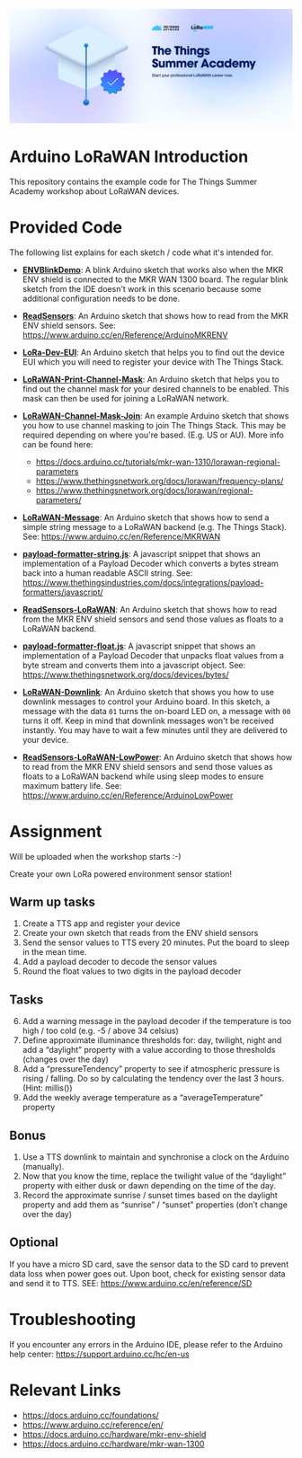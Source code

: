 ![](banner.jpg)

# Arduino LoRaWAN Introduction
This repository contains the example code for The Things Summer Academy workshop about LoRaWAN devices.

# Provided Code
The following list explains for each sketch / code what it's intended for.

- **[ENVBlinkDemo](./ENVBlinkDemo)**:
A blink Arduino sketch that works also when the MKR ENV shield is connected to the MKR WAN 1300 board. The regular blink sketch from the IDE doesn't work in this scenario because some additional configuration needs to be done.

- **[ReadSensors](./ReadSensors)**:
An Arduino sketch that shows how to read from the MKR ENV shield sensors.
See: https://www.arduino.cc/en/Reference/ArduinoMKRENV

- **[LoRa-Dev-EUI](./LoRa-Dev-EUI)**:
An Arduino sketch that helps you to find out the device EUI which you will need to register your device with The Things Stack.

- **[LoRaWAN-Print-Channel-Mask](./LoRaWAN-Print-Channel-Mask)**:
An Arduino sketch that helps you to find out the channel mask for your desired channels to be enabled. This mask can then be used for joining a LoRaWAN network.

- **[LoRaWAN-Channel-Mask-Join](./LoRaWAN-Channel-Mask-Join)**:
An example Arduino sketch that shows you how to use channel masking to join The Things Stack. This may be required depending on where you're based. (E.g. US or AU).
More info can be found here: 
    - https://docs.arduino.cc/tutorials/mkr-wan-1310/lorawan-regional-parameters
    - https://www.thethingsnetwork.org/docs/lorawan/frequency-plans/
    - https://www.thethingsnetwork.org/docs/lorawan/regional-parameters/

- **[LoRaWAN-Message](./LoRaWAN-Message)**:
An Arduino sketch that shows how to send a simple string message to a LoRaWAN backend (e.g. The Things Stack).
See: https://www.arduino.cc/en/Reference/MKRWAN

- **[payload-formatter-string.js](./payload-formatter-string.js)**:
A javascript snippet that shows an implementation of a Payload Decoder which converts a bytes stream back into a human readable ASCII string.
See: https://www.thethingsindustries.com/docs/integrations/payload-formatters/javascript/

- **[ReadSensors-LoRaWAN](./ReadSensors-LoRaWAN)**:
An Arduino sketch that shows how to read from the MKR ENV shield sensors and send those values as floats to a LoRaWAN backend.

- **[payload-formatter-float.js](./payload-formatter-float.js)**:
A javascript snippet that shows an implementation of a Payload Decoder that unpacks float values from a byte stream and converts them into a javascript object.
See: https://www.thethingsnetwork.org/docs/devices/bytes/

- **[LoRaWAN-Downlink](./LoRaWAN-Downlink)**:
An Arduino sketch that shows you how to use downlink messages to control your Arduino board. In this sketch, a message with the data `01` turns the on-board LED on, a message with `00` turns it off. Keep in mind that downlink messages won't be received instantly. You may have to wait a few minutes until they are delivered to your device.

- **[ReadSensors-LoRaWAN-LowPower](./ReadSensors-LoRaWAN-LowPower)**:
An Arduino sketch that shows how to read from the MKR ENV shield sensors and send those values as floats to a LoRaWAN backend while using sleep modes to ensure maximum battery life.
See: https://www.arduino.cc/en/Reference/ArduinoLowPower

# Assignment
Will be uploaded when the workshop starts :-)

Create your own LoRa powered environment sensor station!

## Warm up tasks

1. Create a TTS app and register your device
2. Create your own sketch that reads from the ENV shield sensors
3. Send the sensor values to TTS every 20 minutes. Put the board to sleep in the mean time.
4. Add a payload decoder to decode the sensor values
5. Round the float values to two digits in the payload decoder

## Tasks
6. Add a warning message in the payload decoder if the temperature is too high / too cold (e.g. -5 / above 34 celsius)
7. Define approximate illuminance thresholds for: day, twilight, night and add a “daylight” property with a value according to those thresholds (changes over the day)
8. Add a “pressureTendency” property to see if atmospheric pressure is rising / falling. Do so by calculating the tendency over the last 3 hours. (Hint: millis())
9. Add the weekly average temperature as a “averageTemperature” property

## Bonus
1. Use a TTS downlink to maintain and synchronise a clock on the Arduino (manually).
2. Now that you know the time, replace the twilight value of the “daylight” property with either dusk or dawn depending on the time of the day.
3. Record the approximate sunrise / sunset times based on the daylight property and add them as “sunrise” / “sunset” properties (don’t change over the day)

## Optional
If you have a micro SD card, save the sensor data to the SD card to prevent data loss when power goes out. Upon boot, check for existing sensor data and send it to TTS. SEE: https://www.arduino.cc/en/reference/SD


# Troubleshooting
If you encounter any errors in the Arduino IDE, please refer to the Arduino help center: https://support.arduino.cc/hc/en-us

# Relevant Links

- https://docs.arduino.cc/foundations/
- https://www.arduino.cc/reference/en/
- https://docs.arduino.cc/hardware/mkr-env-shield
- https://docs.arduino.cc/hardware/mkr-wan-1300